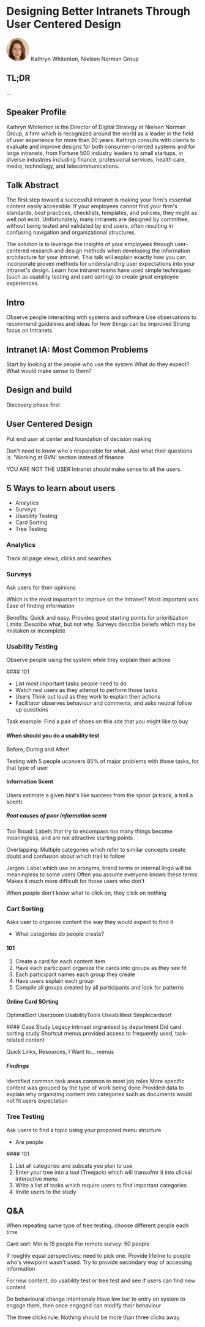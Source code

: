 # Designing Better Intranets Through User Centered Design

<img src="../media/SpeakerHeadshot_07KathrynWhitenton.png" width="60px">  
Kathryn Whitenton, Nielsen Norman Group

## TL;DR
...

## Speaker Profile
Kathryn Whitenton is the Director of Digital Strategy at Nielsen Norman Group, a firm which is recognized around the world as a leader in the field of user experience for more than 20 years. Kathryn consults with clients to evaluate and improve designs for both consumer-oriented systems and for large intranets, from Fortune 500 industry leaders to small startups, in diverse industries including finance, professional services, health care, media, technology, and telecommunications.

## Talk Abstract
The first step toward a successful intranet is making your firm's essential content easily accessible. If your employees cannot find your firm's standards, best practices, checklists, templates, and policies, they might as well not exist. Unfortunately, many intranets are designed by committee, without being tested and validated by end users, often resulting in confusing navigation and organizational structures.

The solution is to leverage the insights of your employees through user-centered research and design methods when developing the information architecture for your intranet. This talk will explain exactly how you can incorporate proven methods for understanding user expectations into your intranet's design. Learn how intranet teams have used simple techniques (such as usability testing and card sorting) to create great employee experiences.

## Intro

Observe people interacting with systems and software
Use observations to recommend guidelines and ideas for how things can be improved
Strong focus on Intranets

## Intranet IA: Most Common Problems
Start by looking at the people who use the system
What do they expect?
What would make sense to them?

## Design and build
Discovery phase first

## User Centered Design
Put end user at center and foundation of decision making

Don't need to know who's responsible for what. Just what their questions is.
'Working at BVN' section instead of finance

YOU ARE NOT THE USER
Intranet should make sense to all the users.

## 5 Ways to learn about users
- Analytics
- Surveys
- Usability Testing
- Card Sorting
- Tree Testing

### Analytics
Track all page views, clicks and searches

### Surveys
Ask users for their opinions

Which is the most important to improve on the Intranet?
Most important was Ease of finding information

Benefits: Quick and easy. Provides good starting points for prioritization
Limits: Describe what, but not why. Surveys describe beliefs which may be mistaken or incomplete

### Usability Testing
Observe people using the system while they explain their actions

#### 101
- List most important tasks people need to do
- Watch real users as they attempt to perform those tasks
- Users Think out loud as they work to explain their actions
- Facilitator observes behaviour and comments, and asks neutral follow up questions

Task example: Find a pair of shoes on this site that you might like to buy

#### When should you do a usability test
Before, During and After!

Testing with 5 people uconvers 85% of major problems with those tasks, for that type of user

#### Information Scent
Users estimate a given hint's like success from the spoor (a track, a trail a scent)

##### Root causes of poor information scent
Too Broad: Labels that try to encompass too many things become meaningless, and are not attractive starting points

Overlapping: Multiple categories which refer to similar concepts create doubt and confusion about which trail to follow

Jargon: Label which use on aronyms, brand terms or internal lingo will be meaningless to some users
Often you assume everyone knows these terms. Makes it much more difficult for those users who don't

When people don't know what to click on, they click on nothing

### Cart Sorting
Asks user to organize content the way they would expect to find it
- What categories do people create?

#### 101
1. Create a card for each content item
2. Have each participant organize the cards into groups as they see fit
3. Each participant names each group they create
4. Have users explain each group
5. Compile all groups created by all participants and look for patterns

#### Online Card SOrting
OptimalSort
Userzoom
UsabilityTools
Useabilitest
Simplecardsort

#### Case Study
Legacy intrnaet orgranised by department
Did card sorting study
Shortcut menus provided access to frequently used, task-related content

Quick Links, Resources, I Want to... menus

##### Findings
Identified common task areas common to most job roles
More specific content was grouped by the type of work being done
Provided data to explain why organizing content into categories such as documents would not fit users expectation

### Tree Testing
Ask users to find a topic using your proposed menu structure
- Are people

#### 101
1. List all categories and subcats you plan to use
2. Enter your tree into a tool (Treejack) which will transofmr it into clickal interactive menu
3. Write a list of tasks which require users to find important categories
4. Invite users to the study


## Q&A
When repeating same type of tree testing, choose different people each time

Card sort: Min is 15 people
For remote survey: 50 people

If roughly equal perspectives: need to pick one. Provide lifeline to poeple who's viewpoint wasn't used.
Try to provide secondary way of accessing information

For new content, do usability test or tree test and see if users can find new content

Do behavioural change intentionaly
Have low bar to entry on system to engage them, then once engaged can modify their behaviour

The three clicks rule: Nothing should be more than three clicks away
